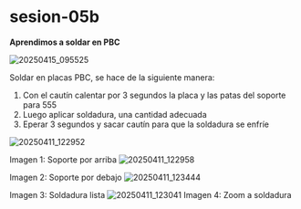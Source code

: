 # sesion-05b

**Aprendimos a soldar en PBC**

![20250415_095525](https://github.com/user-attachments/assets/49967a5a-b22e-4a23-b042-72b6e253b618)

Soldar en placas PBC, se hace de la siguiente manera:

1. Con el cautín calentar por 3 segundos la placa y las patas del soporte para 555
2. Luego aplicar soldadura, una cantidad adecuada
3. Eperar 3 segundos y sacar cautín para que la soldadura se enfríe

![20250411_122952](https://github.com/user-attachments/assets/a6491f46-db1b-4090-b41e-e46ec972c41f)

Imagen 1: Soporte por arriba
![20250411_122958](https://github.com/user-attachments/assets/94961a5f-a885-403a-9e12-92eb09ccbcd8)

Imagen 2: Soporte por debajo
![20250411_123444](https://github.com/user-attachments/assets/c794066e-c8c2-4e16-aa0d-79a17e4039f0)

Imagen 3: Soldadura lista
![20250411_123041](https://github.com/user-attachments/assets/1c18bec2-5bde-4c17-82d4-efbd91c76a60)
Imagen 4: Zoom a soldadura
